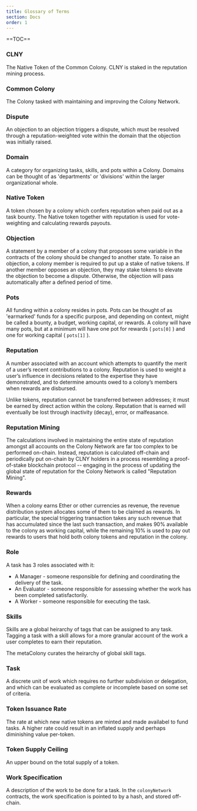 ```yaml
---
title: Glossary of Terms
section: Docs
order: 1
---
```


==TOC==

### CLNY
The Native Token of the Common Colony. CLNY is staked in the reputation mining process.

### Common Colony
The Colony tasked with maintaining and improving the Colony Network.

### Dispute
An objection to an objection triggers a dispute, which must be resolved through a reputation-weighted vote within the domain that the objection was initially raised.

### Domain
A category for organizing tasks, skills, and pots within a Colony. Domains can be thought of as 'departments' or 'divisions' within the larger organizational whole.

### Native Token
A token chosen by a colony which confers reputation when paid out as a task bounty. The Native token together with reputation is used for vote-weighting and calculating rewards payouts.

### Objection
A statement by a member of a colony that proposes some variable in the contracts of the colony should be changed to another state. To raise an objection, a colony member is required to put up a stake of native tokens. If another member opposes an objection, they may stake tokens to elevate the objection to become a dispute. Otherwise, the objection will pass automatically after a defined period of time.

### Pots
All funding within a colony resides in pots. Pots can be thought of as 'earmarked' funds for a specific purpose, and depending on context, might be called a bounty, a budget, working capital, or rewards.  A colony will have many pots, but at a minimum will have one pot for rewards ( `pots[0]` ) and one for working capital ( `pots[1]` ).

### Reputation
A number associated with an account which attempts to quantify the merit of a user’s recent contributions to a colony. Reputation is used to weight a user’s influence in decisions related to the expertise they have demonstrated, and to determine amounts owed to a colony’s members when rewards are disbursed.

Unlike tokens, reputation cannot be transferred between addresses; it must be earned by direct action within the colony. Reputation that is earned will eventually be lost through inactivity (decay), error, or malfeasance.

### Reputation Mining
The calculations involved in maintaining the entire state of reputation amongst all accounts on the Colony Network are far too complex to be performed on-chain. Instead, reputation is calculated off-chain and periodically put on-chain by CLNY holders in a process resembling a proof-of-stake blockchain protocol -- engaging in the process of updating the global state of reputation for the Colony Network is called "Reputation Mining".

### Rewards
When a colony earns Ether or other currencies as revenue, the revenue distribution system allocates some of them to be claimed as rewards. In particular, the special triggering transaction takes any such revenue that has accumulated since the last such transaction, and makes 90% available to the colony as working capital, while the remaining 10% is used to pay out rewards to users that hold both colony tokens and reputation in the colony.
### Role
A task has 3 roles associated with it:
* A Manager - someone responsible for defining and coordinating the delivery of the task.
* An Evaluator - someone responsible for assessing whether the work has been completed satisfactorily.
* A Worker - someone responsible for executing the task.

### Skills
Skills are a global heirarchy of tags that can be assigned to any task. Tagging a task with a skill allows for a more granular account of the work a user completes to earn their reputation.

The metaColony curates the heirarchy of global skill tags.

### Task
A discrete unit of work which requires no further subdivision or delegation, and which can be evaluated as complete or incomplete based on some set of criteria.

### Token Issuance Rate
The rate at which new native tokens are minted and made availabel to fund tasks. A higher rate could result in an inflated supply and perhaps diminishing value per-token.
### Token Supply Ceiling
An upper bound on the total supply of a token.

### Work Specification
A description of the work to be done for a task. In the `colonyNetwork` contracts, the work specification is pointed to by a hash, and stored off-chain.
